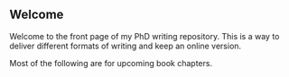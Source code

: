 ## Welcome

Welcome to the front page of my PhD writing repository. This is a way to deliver different formats of writing and keep an online version.

Most of the following are for upcoming book chapters.
